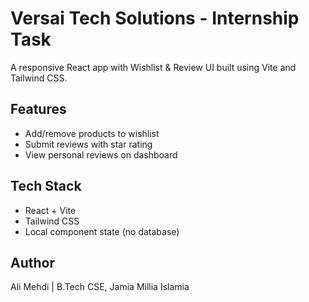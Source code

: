 # Versai Tech Solutions - Internship Task

A responsive React app with Wishlist & Review UI built using Vite and Tailwind CSS.

## Features

- Add/remove products to wishlist
- Submit reviews with star rating
- View personal reviews on dashboard

## Tech Stack

- React + Vite
- Tailwind CSS
- Local component state (no database)

## Author

Ali Mehdi | B.Tech CSE, Jamia Millia Islamia
